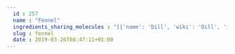 ```yaml
---
  id : 257
  name : "Fennel"
  ingredients_sharing_molecules : "[{'name': 'Dill', 'wiki': 'Dill', 'id': 256, 'category': 'Herb', 'common_molecules': [89594, 6549, 5280443, 5280598, 7460, 6054, 17100, 7284, 527, 8094, 638278, 6072, 8468, 637775, 5363388, 644104, 5280511, 650, 7461, 1201521, 5367719, 13144, 4276, 159055, 26049, 6986, 247, 61020, 8452, 11142, 439250, 853433, 638011, 1889, 15394, 5280445, 637566, 240, 33931, 7462, 444539, 5365811, 8130, 798, 6569, 2758, 4114, 441005, 440917, 6561, 637542, 441484, 22311, 107971, 5284639, 10448, 11463, 338, 7288, 8723, 8815, 11552, 79803, 1110, 6050, 6654, 5280804, 7463, 17868, 443160, 7439, 5318042, 31260, 2345, 5280863, 442501, 784, 10393, 439341, 7150, 5280343, 1549026, 10659, 126, 7654, 31244, 7847, 445070, 768, 10231, 18818, 323, 11230, 1183, 5281515, 9862, 5281553, 5281708, 637511, 31253, 6202, 5284503, 802, 180, 72, 643941, 61503, 5320250, 999, 439246, 244, 16666, 8768, 5281654, 26447, 439263, 1130, 454, 107, 878, 637563, 14896, 18635, 7858, 4788, 6616, 8857, 5315892, 11509, 6184, 643779, 6251, 439533, 11128, 998]}, {'name': 'Coriander', 'wiki': 'Coriander', 'id': 254, 'category': 'Herb', 'common_molecules': [89594, 6549, 5280443, 5280598, 7460, 6054, 17100, 7284, 527, 8094, 638278, 6072, 8468, 637775, 5363388, 644104, 5280511, 650, 7461, 5367719, 13144, 4276, 159055, 26049, 6986, 247, 61020, 8452, 11142, 853433, 638011, 1889, 15394, 5280445, 637566, 240, 33931, 7462, 444539, 5365811, 5372954, 8130, 798, 6569, 2758, 4114, 441005, 440917, 6561, 637542, 441484, 22311, 107971, 5284639, 10448, 11463, 338, 7288, 8723, 11552, 79803, 1110, 6050, 6654, 5280804, 7463, 17868, 7439, 5318042, 31260, 2345, 5280863, 442501, 784, 10393, 439341, 7150, 5280343, 1549026, 126, 7654, 7847, 445070, 768, 10231, 18818, 323, 11230, 1183, 5281515, 9862, 5281553, 5281708, 637511, 31253, 6202, 5284503, 802, 180, 72, 643941, 61503, 5320250, 999, 439246, 244, 16666, 8768, 5281654, 26447, 439263, 1130, 454, 107, 878, 637563, 14896, 18635, 7858, 4788, 6616, 8857, 5315892, 11509, 8842, 6184, 643779, 6251, 439533, 11128, 998]}, {'name': 'Pepper', 'wiki': 'Black_pepper', 'id': 339, 'category': 'Spice', 'common_molecules': [89594, 6549, 5280443, 5280598, 7460, 6054, 17100, 7284, 527, 8094, 638278, 6072, 637775, 5363388, 644104, 5280511, 650, 7461, 5367719, 13144, 4276, 159055, 26049, 6986, 247, 61020, 8452, 11142, 439250, 853433, 638011, 1889, 15394, 5280445, 637566, 240, 33931, 7462, 444539, 5365811, 5372954, 8130, 798, 6569, 2758, 441005, 440917, 6561, 637542, 441484, 22311, 107971, 5284639, 10448, 11463, 338, 7288, 8723, 6508206, 8815, 11552, 79803, 1110, 6050, 6654, 5280804, 7463, 17868, 7439, 5318042, 31260, 2345, 5280863, 442501, 784, 10393, 439341, 7150, 5280343, 1549026, 126, 7654, 7847, 445070, 768, 18818, 323, 11230, 1183, 5281515, 9862, 5281553, 5281708, 637511, 15406, 31253, 6202, 5284503, 802, 180, 72, 643941, 61503, 5320250, 999, 7794, 439246, 244, 8768, 26447, 439263, 1130, 454, 107, 878, 637563, 14896, 18635, 7858, 4788, 6616, 8857, 5315892, 11509, 8842, 6184, 643779, 6251, 439533, 11128, 998]}, {'name': 'Basil', 'wiki': 'Basil', 'id': 250, 'category': 'Herb', 'common_molecules': [89594, 6549, 5280443, 5280598, 6054, 7284, 527, 8094, 638278, 6072, 8468, 159055, 5363388, 644104, 5280511, 650, 7461, 1201521, 5367719, 13144, 180, 637775, 26049, 6986, 247, 61020, 8452, 853433, 638011, 1889, 15394, 5280445, 637566, 240, 33931, 7462, 444539, 5365811, 8130, 798, 6569, 2758, 441005, 6561, 637542, 441484, 22311, 107971, 5284639, 10448, 11463, 338, 7288, 8723, 6508206, 8815, 11552, 79803, 1110, 6050, 6654, 5280804, 7463, 7439, 5318042, 31260, 2345, 5280863, 442501, 784, 10393, 107217, 439341, 7150, 5280343, 1549026, 126, 7654, 31244, 7847, 445070, 768, 18818, 323, 11230, 1183, 1549040, 5281515, 9862, 5281553, 5281708, 637511, 15406, 31253, 5320250, 5284503, 802, 72, 61503, 643941, 999, 439246, 244, 16666, 8768, 5281654, 26447, 439263, 1130, 454, 107, 878, 637563, 14896, 18635, 7858, 4788, 6616, 8857, 5315892, 11509, 8842, 6184, 643779, 6251, 439533, 11128, 998]}, {'name': 'Rosemary', 'wiki': 'Rosemary', 'id': 264, 'category': 'Herb', 'common_molecules': [89594, 6549, 5280443, 5280598, 7460, 6054, 17100, 7284, 527, 8094, 638278, 6072, 8468, 159055, 5363388, 644104, 5280511, 650, 7461, 5367719, 13144, 180, 637775, 26049, 6986, 247, 61020, 8452, 11142, 853433, 638011, 1889, 15394, 14525, 637566, 240, 33931, 7462, 444539, 5365811, 8130, 798, 6569, 2758, 441005, 440917, 6561, 637542, 441484, 22311, 107971, 5284639, 10448, 11463, 338, 7288, 8723, 6508206, 11552, 79803, 1110, 6050, 6654, 7463, 17868, 7439, 5318042, 31260, 2345, 5280863, 442501, 784, 10393, 107217, 439341, 7150, 5280343, 1549026, 126, 7654, 7847, 445070, 768, 18818, 323, 11230, 1183, 5281515, 9862, 5281553, 5281708, 637511, 15406, 31253, 5320250, 5284503, 802, 72, 61503, 643941, 177, 999, 439246, 244, 8768, 5281654, 26447, 439263, 1130, 454, 107, 878, 5280445, 637563, 14896, 18635, 7858, 4788, 6616, 8857, 5315892, 11509, 6184, 643779, 6251, 439533, 11128, 998]}]"
  slug : fennel
  date : 2019-03-26T08:47:11+01:00
---
```




